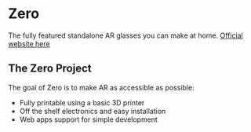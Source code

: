# Zero
The fully featured standalone AR glasses you can make at home. [Official website here](https://zero.glass)

## The Zero Project
The goal of Zero is to make AR as accessible as possible:
- Fully printable using a basic 3D printer
- Off the shelf electronics and easy installation
- Web apps support for simple development
